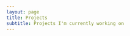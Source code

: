 ```yaml
---
layout: page
title: Projects
subtitle: Projects I'm currently working on
---
```



<center></center>
